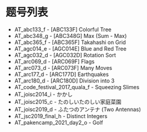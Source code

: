# 题号列表

- AT_abc133_f - [ABC133F] Colorful Tree
- AT_abc348_g - [ABC348G] Max (Sum - Max)
- AT_abc365_f - [ABC365F] Takahashi on Grid
- AT_agc014_e - [AGC014E] Blue and Red Tree
- AT_agc032_d - [AGC032D] Rotation Sort
- AT_arc069_d - [ARC069F] Flags
- AT_arc073_d - [ARC073F] Many Moves
- AT_arc177_d - [ARC177D] Earthquakes
- AT_arc180_d - [ARC180D] Division into 3
- AT_code_festival_2017_quala_f - Squeezing Slimes
- AT_joisc2014_i - かかし
- AT_joisc2015_c - たのしいたのしい家庭菜園
- AT_joisc2019_d - ふたつのアンテナ (Two Antennas)
- AT_jsc2019_final_h - Distinct Integers
- AT_pakencamp_2021_day2_o - Golf
